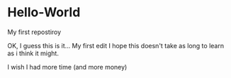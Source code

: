 # Hello-World
My first repostiroy

OK, I guess this is it... My first edit 
I hope this doesn't take as long to learn as i think it might.

I wish I had more time (and more money)
